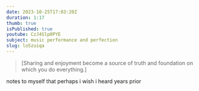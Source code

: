 ```yaml
---
date: 2023-10-25T17:03:20Z
duration: 1:17
thumb: true
isPublished: true
youtube: CzJ4Slp0PYE
subject: music performance and perfection
slug: lo5zuiqa
---
```

> [Sharing and enjoyment become a source of truth and foundation on which you do everything.]

notes to myself that perhaps i wish i heard years prior
